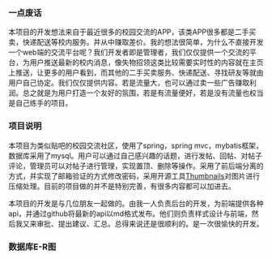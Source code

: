 ### 一点废话

本项目的开发想法来自于最近很多的校园交流的APP，该类APP很多都是二手买卖，快递配送等校内服务。并从中赚取差价。我的想法很简单，为什么不直接开发一个web端的交流平台呢？我们开发者即是管理者，我们仅仅提供一个交流的平台，为用户推送最新的校内消息，像失物招领这类比较需要实时性的内容就在主页上推送，让更多的用户看到，而其他的二手买卖服务、快递配送、寻找研友等就由用户自己协定。我们仅仅提供内容。若是流量大，也可以通过卖一些广告赚取利润。总之就是为用户打造一个友好的氛围，若是有流量便好，若是没有流量也权当是自己练手的项目。

### 项目说明

本项目为类似贴吧的校园交流社区，使用了spring，spring mvc，mybatis框架，数据库采用了mysql。用户可以通过自己感兴趣的话题，进行发帖、回帖、对帖子评论，管理员可以对帖子进行管理，实现置顶、删除等操作。采用了前后端分离的方式，并实现了邮箱验证的方式修改密码，采用开源工具[Thumbnails](https://github.com/coobird/thumbnailator)对图片进行压缩处理。目前的项目做的并不是特别完善，有很多内容都可以加进去。

本项目的开发是与几位朋友一起做的。由我一人负责后台的开发，为前端提供各种api，并通过github将最新的api以md格式发布。他们则负责样式设计与前端，然后我又来审批、提出建议、汇总。总得来说还是很顺利的。是一次很愉快的开发。

### 数据库E-R图

